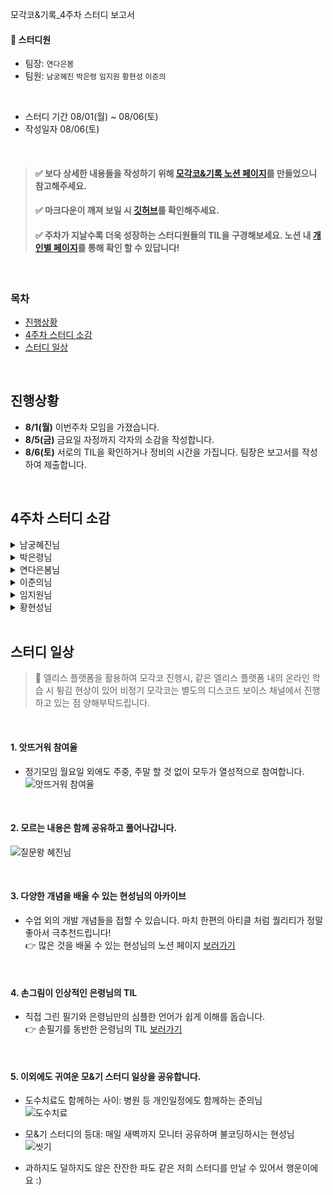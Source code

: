 모각코&기록_4주차 스터디 보고서

#### 🌿 스터디원

- 팀장: `연다은봄`     
- 팀원: `남궁혜진` `박은령` `임지원` `황현성` `이준의`

<br/>

- 스터디 기간 08/01(월) ~ 08/06(토) 
- 작성일자 08/06(토)    

<br/>

> #### ✅ 보다 상세한 내용들을 작성하기 위해 [모각코&기록 노션 페이지](https://www.notion.so/junilee/c1d1dd36c60649d7ba26e44188c5a61c)를 만들었으니 참고해주세요.
>
> #### ✅ 마크다운이 깨져 보일 시 [깃허브]()를 확인해주세요.
>
> #### ✅ 주차가 지날수록 더욱 성장하는 스터디원들의 TIL을 구경해보세요. 노션 내 [개인별 페이지](https://www.notion.so/junilee/bfea42d14ae943e590713f056c3af3eb)를 통해 확인 할 수 있답니다!

<br/>

### 목차 

- [진행상황](#진행상황)
- [4주차 스터디 소감](#4주차-스터디-소감)
- [스터디 일상](#스터디-일상)

<br/>

## 진행상황

- **8/1(월)** 이번주차 모임을 가졌습니다.
- **8/5(금)** 금요일 자정까지 각자의 소감을 작성합니다.
- **8/6(토)** 서로의 TIL을 확인하거나 정비의 시간을 가집니다. 팀장은 보고서를 작성하여 제출합니다.

<br/>

## 4주차 스터디 소감

<details>
<summary>남궁혜진님</summary>
<div markdown="1">
<br/>
재밌다고 생각이들면서도 힘들기도하고 여러감정들을 만났던 한 주 였던것 같다!  
  아직까지는 내가 배운것들로 어떻게 구현을 할지에 대한 막막함이 있고 직장인 친구들을 보면 마음이 괜시리 급해지는것 같다. 하지만 고작 두달 배워놓고 어떤 것을 기대한다는 것 자체가 조급한 마음과 욕심인 것 같다.  
  우선 지금은 프로젝트할 때 뒤쳐지지 않도록 미리 기본기를 잘 다져놔야할 것 같다. 강의를 듣는 것에 정신이 없는데 미니프로젝트 하시는 팀원들 보면서 대단하다는 생각과 더욱더 동기부여가 많이 되는것 같다!  
  TIL을 하면서 분명 몇일전에는 이해가 안갔었는데 다시보면 이해가 가는 순간 기분이 너무좋다 ! 어렵다고 생각하지말고 재밌다고 생각하자!!  (자기최면 중..😵‍💫)
</div>
</details>

<details>
<summary>박은령님</summary>
<div markdown="1">
<br/>
이번주는 개인적인 사정으로 많은 공부를 하지 못하였다. 하지만 어쩌다보니 백엔드도 끝이 났고 지금까지 기록한것을 다시 보니 복습이 되면서 추억처럼 머릿속에 남아있다고 느껴졌다. 또한 기록이 꼭 지금 공부하는 것이 아닌 내가 공부를 하다가 헷갈리는 부분들을 다시 기록하면서 복잡했던 머리가 정리되는 것 같았다.곧 첫 프로젝트 기간이 시작되는데 프로젝트 기간동안은 새롭게 배우는것이 아닌 내가 그동안 헷갈렸던, 이해가 잘 가지 않았던 부분들을 다시 한번 정리를 하면 좋겠다고 생각하였다. 예전에는 이렇게 어떤걸 기록해야겠다 라는 생각조차 하지 않았는데 스터디를 통해서 기록하는 좋은 습관이 생겨서 기분이 너무 좋다.
</div>
</details>

<details>
<summary>연다은봄님</summary>
<div markdown="1">
<br/>
벌써 다음주면 리액트라니! 설레면서 걱정이 크다. 왜냐면 난 아직 노린이(노린재 아님)인데 리액트로 벌써 넘어가도 되는걸까 싶다가도 새로운 기술을 배운다는 설렘에 마음이 왔다갔다한다.  
  그래도 노드로 미니 프로젝트 하나를 진행해보니 개발에 더욱 흥미가 생긴다 :) 아-주 심플한 투두앱을 만들어봤는데, CRUD 기능들이 데이터베이스와 연결되어 작동되는 모습을 보니 너무 재밌었다. 물론 CSS 하나 없는 작고 소듕한 나의 타이니 투두앱이지만… 그리고 CRUD 해보겠다고 아직 로그인 기능 관련한 목, 금 강의를 듣지 못했지만…^^! 주말까지 호다닥 듣고 그 기능들도 투두앱에 적용해볼까 생각중이다🤔 미완이 되더라도 연습용으로 좋을 것 같다.  
  프로젝트를 진행하며 TIL을 남기니, 확실히 내가 부족했던 부분 혹은 딥하게 서칭했던 부분들을 다시금 정리해갈 수 있어서 그 효과가 배가 된다고 느꼈다. TIL 싸랑해! 그리고 우리 스터디원분들 싸랑해! 세상에서 누워있는게 제일 좋은 난데, 팀원들 덕분에 엉덩이 붙이고 앉는 것 같다. 우리 모두 잘 될거에요🫧
</div>
</details>

<details>
<summary>이준의님</summary>
<div markdown="1">
<br/>
강의 보고 학습 자료만 정독하면 수업과 진도를 따라가는 데에 무리가 없었었다.
그러나 지난주차에 이어서 이번주까지 진행 Backend 내용은 더 깊은 심도와 상당한 양의 학습 내용들 간의 상호연계성을 지녔다. 따라서 이해에도 더욱 많은 시간과 노력이 필요했는데, 정신적 그리고 신체적 에너지는 더 빨리 고갈되어서 본래의 학습 페이스를 유지하는 데에 실패하였다.  
  더불어, 학습하며 내용을 요약, 기록하는 것이 확실히 이해와 습득에 더 효과적인데, 이번 주차에는 후반부에 갈 수록 성실히 기록하기 어려웠다.  
  그래서 일반 진도율와 주차 테스트 통과를 목표로 학습하였다.  
  다음주 Frontend 수업 또한 내용이 많겠지만 더 재밌을 거 같다. 재밌으면 습득도 빠를테니 여유 시간이 더 생기겠고.. 그때 생기는 여유 시간에 부족한 backend 내용을 복습하고, 슬슬 개인 Porfolio용 사이트를 만들어볼까 한다.  
</div>
</details>

<details>
<summary>임지원님</summary>
<div markdown="1">
<br/>
이번주는 타지에 가야할 일이 생겨서 수업 진도 따라가기 벅찼다.. 그래도 조금이나마 이어갈 수 있었던 건 스터디원분들이 하루 계획을 올려주셨던 것과 디스코드 보이스채널이 거의 항상 활성화되어 있었기 때문이다 ..! 같이 공부하고 있는 기분이 들어서 더 동기부여가 되었던 것 같다. 
  기록은 개인 노션페이지에서 완료 후 스터디 페이지로 옮기고 있는데 반대로 스터디 페이지> 개인 페이지로 옮기려고 한다. 지금은 수업을 최대로 따라가는 걸 목표로 하고 있어서 수업 내용에 새로 생긴 질문, 깨달은 점을 덧붙이고 있다. 가끔 팀원분이.. 질문 텍스트에 댓글로 설명이나 이해한 내용을 달아주시는데 정말 많은 도움이 됐다 ..! (이것이 스터디를 하는 이유?!!!!)  
  다음주 목표!! <<어떤 파트를 더 깊게 공부할 지 고르기>>
</div>
</details>


<details>
<summary>황현성님</summary>
<div markdown="1">
<br/>
이번주도 최대한 매일 기록하려고 했다. 월요일은 못했지만 화수목까지는 잘 했냈다. 프로젝트도 매일매일 진행하면서 기록을 조금씩 남기고 있다. 프론트엔드 화면 작업은 거의 끝났고 백엔드 작업만 해주면 된다. 이번 스터디 모임이 끝나기 전까지는 마무리 지을 수 있을 것 같다. 저번주에도 말했지만 확실히 기록하면 내용이 머리에 각인되는게 느껴진다. 미리 해 버릇 했어야 하는데 아쉽다. 지금이라도 열심히 해야겠다. 날씨도 더워서 지칠 법한데 팀원들이 매우 열심히 하는 모습을 보니 절로 동기부여가 된다. 감사하다.
</div>
</details>




<br/>



## 스터디 일상

> 📣 엘리스 플랫폼을 활용하여 모각코 진행시, 같은 엘리스 플랫폼 내의 온라인 학습 시 튕김 현상이 있어 비정기 모각코는 별도의 디스코드 보이스 채널에서 진행하고 있는 점 양해부탁드립니다.

<br/>

#### 1. 앗뜨거워 참여율

- 정기모임 월요일 외에도 주중, 주말 할 것 없이 모두가 열성적으로 참여합니다.  
  ![앗뜨거워 참여율](https://user-images.githubusercontent.com/85475577/183230216-0398b005-a662-4c19-b6c8-840888b65ded.png)


<br/>

#### 2. 모르는 내용은 함께 공유하고 풀어나갑니다.
![질문왕 혜진님](https://user-images.githubusercontent.com/85475577/183230229-fb2dc335-e261-4a1c-a2a0-ca4975b5f87a.png)


<br/>

#### 3. 다양한 개념을 배울 수 있는 현성님의 아카이브
- 수업 외의 개발 개념들을 접할 수 있습니다. 마치 한편의 아티클 처럼 퀄리티가 정말 좋아서 극추천드립니다!  
	👉 많은 것을 배울 수 있는 현성님의 노션 페이지 [보러가기](https://www.notion.so/junilee/Today-I-Learned-Project-715d79a15dde40f589156eefa856c51b)


<br/>

#### 4. 손그림이 인상적인 은령님의 TIL
- 직접 그린 필기와 은령님만의 심플한 언어가 쉽게 이해를 돕습니다.  
  👉 손필기를 동반한 은령님의 TIL [보러가기]((https://velog.io/@lyungeg/%EC%9B%B9%EC%84%9C%EB%B9%84%EC%8A%A4-%EB%A7%8C%EB%93%A4%EA%B8%B0))



<br/>

#### 5. 이외에도 귀여운 모&기 스터디 일상을 공유합니다.
- 도수치료도 함께하는 사이: 병원 등 개인일정에도 함께하는 준의님  
  ![도수치료](https://user-images.githubusercontent.com/85475577/183230253-50dfa65a-f5f9-4d08-83dd-a267e2d32ba1.png)

- 모&기 스터디의 등대: 매일 새벽까지 모니터 공유하며 불코딩하시는 현성님  
  ![씻기](https://user-images.githubusercontent.com/85475577/183230268-0a965164-31c3-45c6-8a6e-17fa055f3f94.png)  

- 과하지도 덜하지도 않은 잔잔한 파도 같은 저희 스터디를 만날 수 있어서 행운이에요 :) 



